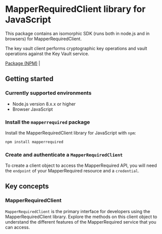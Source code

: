 # MapperRequiredClient library for JavaScript

This package contains an isomorphic SDK (runs both in node.js and in browsers) for MapperRequiredClient.

The key vault client performs cryptographic key operations and vault operations against the Key Vault service.

[Package (NPM)](https://www.npmjs.com/package/mapperrequired) |

## Getting started

### Currently supported environments

- Node.js version 8.x.x or higher
- Browser JavaScript


### Install the `mapperrequired` package

Install the MapperRequiredClient library for JavaScript with `npm`:

```bash
npm install mapperrequired
```

### Create and authenticate a `MapperRequiredClient`

To create a client object to access the MapperRequired API, you will need the `endpoint` of your MapperRequired resource and a `credential`.
## Key concepts

### MapperRequiredClient

`MapperRequiredClient` is the primary interface for developers using the MapperRequiredClient library. Explore the methods on this client object to understand the different features of the MapperRequired service that you can access.

